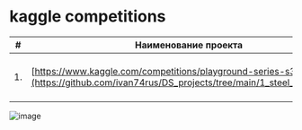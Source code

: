 # kaggle competitions

| #    | Наименование проекта                | Описание                                                     | Стек                                                         |
| ---- | ------------------------------------------------------------ | ------------------------------------------------------------------ | -------------------------------------------------------- |
| 1.   | [https://www.kaggle.com/competitions/playground-series-s3e17](https://github.com/ivan74rus/DS_projects/tree/main/1_steel_melting_ML) | Место 42/1502 синт. данные,бинар. класс., <br/> |  sklean,numpy catboost,l-gbm, xgb, blending, RidgeClassifier,scipy.optimize minimize  |



![image](https://github.com/ivan74rus/kaggle/assets/117063726/7aa50fd9-4b98-4adf-9bb7-557f38fc2d1d)
